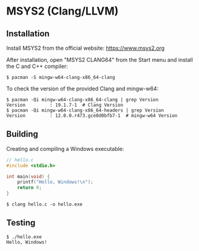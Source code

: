 # MSYS2 (Clang/LLVM)

## Installation

Install MSYS2 from the official website: https://www.msys2.org

After installation, open "MSYS2 CLANG64" from the Start menu and install the C
and C++ compiler:

```console
$ pacman -S mingw-w64-clang-x86_64-clang
```

To check the version of the provided Clang and mingw-w64:

```console
$ pacman -Qi mingw-w64-clang-x86_64-clang | grep Version
Version         : 19.1.7-1  # Clang Version
$ pacman -Qi mingw-w64-clang-x86_64-headers | grep Version
Version         : 12.0.0.r473.gce0d0bfb7-1  # mingw-w64 Version
```

## Building

Creating and compiling a Windows executable:

```c
// hello.c
#include <stdio.h>

int main(void) {
    printf("Hello, Windows!\n");
    return 0;
}
```

```console
$ clang hello.c -o hello.exe
```

## Testing

```console
$ ./hello.exe
Hello, Windows!
```
